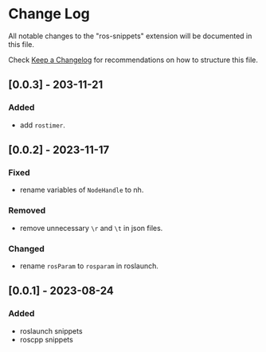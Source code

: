 # Change Log

All notable changes to the "ros-snippets" extension will be documented in this file.

Check [Keep a Changelog](http://keepachangelog.com/) for recommendations on how to structure this file.

## [0.0.3] - 203-11-21

### Added

- add `rostimer`.

## [0.0.2] - 2023-11-17

### Fixed

- rename variables of `NodeHandle` to nh.

### Removed

- remove unnecessary `\r` and `\t` in json files.

### Changed

- rename `rosParam` to `rosparam` in roslaunch.

## [0.0.1] - 2023-08-24

### Added

- roslaunch snippets
- roscpp snippets
